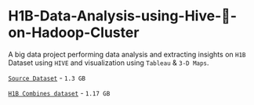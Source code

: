 # H1B-Data-Analysis-using-Hive-:honeybee:-on-Hadoop-Cluster

A big data project performing data analysis and extracting insights on ``H1B`` Dataset using ``HIVE`` and visualization using ``Tableau`` & ``3-D Maps``.

[``Source Dataset``](https://www.foreignlaborcert.doleta.gov/performancedata.cfm) - ``1.3 GB``

[``H1B Combines dataset``](https://www.dropbox.com/s/69fxpi2xp1whrws/h1b_data_combined.csv?dl=0) - ``1.17 GB``
